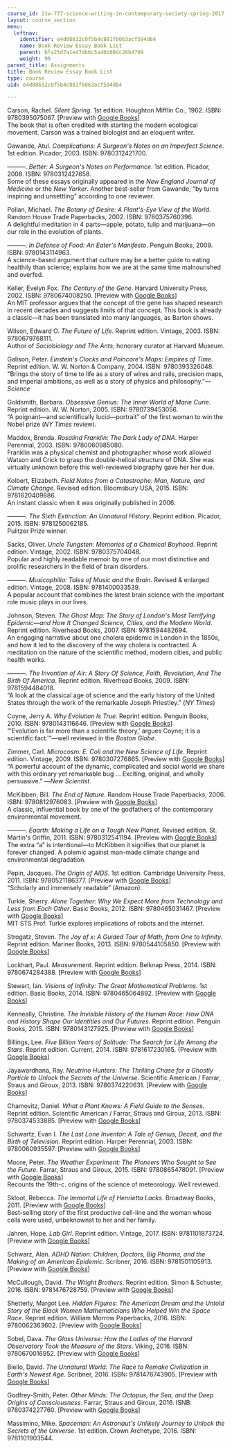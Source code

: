 ```yaml
---
course_id: 21w-777-science-writing-in-contemporary-society-spring-2017
layout: course_section
menu:
  leftnav:
    identifier: e4d08632c0f5b4c881f6063acf594d84
    name: Book Review Essay Book List
    parent: bfa25d7a1ed7db6c5a46b08dc26b4709
    weight: 90
parent_title: Assignments
title: Book Review Essay Book List
type: course
uid: e4d08632c0f5b4c881f6063acf594d84

---
```


Carson, Rachel. _Silent Spring_. 1st edition. Houghton Mifflin Co., 1962. ISBN: 9780395075067. \[Preview with [Google Books](https://books.google.com/books?id=HeR1l0V0r54C&lpg=PP1&dq=editions%3AOSGIdEK9KfcC&pg=PP1#v=onepage&q&f=false)\]  
The book that is often credited with starting the modern ecological movement. Carson was a trained biologist and an eloquent writer.

Gawande, Atul. _Complications: A Surgeon's Notes on an Imperfect Science_. 1st edition. Picador, 2003. ISBN: 9780312421700.

———. _Better: A Surgeon's Notes on Performance_. 1st edition. Picador, 2008. ISBN: 9780312427658.  
Some of these essays originally appeared in the _New England Journal of Medicine_ or the _New Yorker_. Another best-seller from Gawande, “by turns inspiring and unsettling” according to one reviewer.

Pollan, Michael. _The Botany of Desire: A Plant's-Eye View of the World_. Random House Trade Paperbacks, 2002. ISBN: 9780375760396.  
A delightful meditation in 4 parts—apple, potato, tulip and marijuana—on our role in the evolution of plants.

———. _In Defense of Food: An Eater's Manifesto_. Penguin Books, 2009. ISBN: 9780143114963.  
A science-based argument that culture may be a better guide to eating healthily than science; explains how we are at the same time malnourished and overfed.

Keller, Evelyn Fox. _The Century of the Gene_. Harvard University Press, 2002. ISBN: 9780674008250. \[Preview with [Google Books](https://books.google.com/books?id=1XitkWsioAwC&lpg=PP1&dq=evelyn%20fox%20the%20century%20of%20the%20gene&pg=PP1#v=onepage&q&f=false)\]  
An MIT professor argues that the concept of the gene has shaped research in recent decades and suggests limits of that concept. This book is already a classic—it has been translated into many languages, as Barton shows.

Wilson, Edward O. _The Future of Life_. Reprint edition. Vintage, 2003. ISBN: 9780679768111.  
Author of _Sociobiology and The Ants_; honorary curator at Harvard Museum.

Galison, Peter. _Einstein's Clocks and Poincare's Maps: Empires of Time_. Reprint edition. W. W. Norton & Company, 2004. ISBN: 9780393326048.  
"Brings the story of time to life as a story of wires and rails, precision maps, and imperial ambitions, as well as a story of physics and philosophy."—_Science_

Goldsmith, Barbara. _Obsessive Genius: The Inner World of Marie Curie_. Reprint edition. W. W. Norton, 2005. ISBN: 9780739453056.  
“A poignant—and scientifically lucid—portrait” of the first woman to win the Nobel prize (_NY Times_ review).

Maddox, Brenda. _Rosalind Franklin: The Dark Lady of DNA_. Harper Perennial, 2003. ISBN: 9780060985080.  
Franklin was a physical chemist and photographer whose work allowed Watson and Crick to grasp the double-helical structure of DNA. She was virtually unknown before this well-reviewed biography gave her her due.

Kolbert, Elizabeth. _Field Notes from a Catastrophe: Man, Nature, and Climate Change_. Revised edition. Bloomsbury USA, 2015. ISBN: 9781620409886.  
An instant classic when it was originally published in 2006.

———. _The Sixth Extinction: An Unnatural History_. Reprint edition. Picador, 2015. ISBN: 9781250062185.  
Pulitzer Prize winner.

Sacks, Oliver. _Uncle Tungsten: Memories of a Chemical Boyhood_. Reprint edition. Vintage, 2002. ISBN: 9780375704048.  
Popular and highly readable memoir by one of our most distinctive and prolific researchers in the field of brain disorders.

———. _Musicophilia: Tales of Music and the Brain_. Revised & enlarged edition. Vintage, 2008. ISBN: 9781400033539.  
A popular account that combines the latest brain science with the important role music plays in our lives.

Johnson, Steven. _The Ghost Map: The Story of London's Most Terrifying Epidemic—and How It Changed Science, Cities, and the Modern World_. Reprint edition. Riverhead Books, 2007. ISBN: 9781594482694.  
An engaging narrative about one cholera epidemic in London in the 1850s, and how it led to the discovery of the way cholera is contracted. A meditation on the nature of the scientific method, modern cities, and public health works.

———. _The Invention of Air: A Story Of Science, Faith, Revolution, And The Birth Of America_. Reprint edition. Riverhead Books, 2009. ISBN: 9781594484018.  
“A look at the classical age of science and the early history of the United States through the work of the remarkable Joseph Priestley.” (_NY Times_)

Coyne, Jerry A. _Why Evolution Is True_. Reprint edition. Penguin Books, 2010. ISBN: 9780143116646. \[Preview with [Google Books](https://books.google.com/books?id=J91Z6ED7MgEC&lpg=PP1&dq=why%20evolution%20is%20true&pg=PP1#v=onepage&q&f=false)\]  
“'Evolution is far more than a scientific theory,’ argues Coyne; it is a scientific fact.'”—well reviewed in the _Boston Globe_.

Zimmer, Carl. _Microcosm: E. Coli and the New Science of Life_. Reprint edition. Vintage, 2009. ISBN: 9780307276865. \[Preview with [Google Books](https://books.google.com/books?id=1nhvUQX-s8YC&lpg=PP1&dq=zimmer%20microcosm&pg=PP1#v=onepage&q&f=false)\]  
“A powerful account of the dynamic, complicated and social world we share with this ordinary yet remarkable bug ... Exciting, original, and wholly persuasive.” —_New Scientist_.

McKibben, Bill. _The End of Nature_. Random House Trade Paperbacks, 2006. ISBN: 9780812976083. \[Preview with [Google Books](https://books.google.com/books?id=q0aM5t5GMpsC&lpg=PP1&dq=mckibben%20the%20end%20of%20nature&pg=PP1#v=onepage&q&f=false)\]  
A classic, influential book by one of the godfathers of the contemporary environmental movement.

———. _Eaarth: Making a Life on a Tough New Planet_. Revised edition. St. Martin's Griffin, 2011. ISBN: 9780312541194. \[Preview with [Google Books](https://books.google.com/books?id=wwbwUDpoPrkC&lpg=PP1&dq=mckibben%20eaarth&pg=PP1#v=onepage&q&f=false)\]  
The extra “a” is intentional—to McKibben it signifies that our planet is forever changed. A polemic against man-made climate change and environmental degradation.

Pepin, Jacques. _The Origin of AIDS_. 1st edition. Cambridge University Press, 2011. ISBN: 9780521186377. \[Preview with [Google Books](https://books.google.com/books?id=dTaMBrPBK6EC&lpg=PR1&dq=pepin%20the%20origin%20of%20aids&pg=PR1#v=onepage&q&f=false)\]  
“Scholarly and immensely readable” (Amazon).

Turkle, Sherry. _Alone Together: Why We Expect More from Technology and Less from Each Other_. Basic Books, 2012. ISBN: 9780465031467. \[Preview with [Google Books](https://books.google.com/books?id=_Dhf5xEZZD0C&lpg=PP1&dq=turkle%20alone%20together&pg=PP1#v=onepage&q&f=false)\]  
MIT STS Prof. Turkle explores implications of robots and the internet.

Strogatz, Steven. _The Joy of x: A Guided Tour of Math, from One to Infinity_. Reprint edition. Mariner Books, 2013. ISBN: 9780544105850. \[Preview with [Google Books](https://books.google.com/books?id=pc2mxUZS9aYC&lpg=PP1&dq=strogatz%20the%20joy%20of%20x&pg=PP1#v=onepage&q&f=false)\]

Lockhart, Paul. _Measurement_. Reprint edition. Belknap Press, 2014. ISBN: 9780674284388. \[Preview with [Google Books](https://books.google.com/books?id=7SwyVVKT6WEC&lpg=PP1&dq=lockhart%20measurement&pg=PP1#v=onepage&q&f=false)\]

Stewart, Ian. _Visions of Infinity: The Great Mathematical Problems_. 1st edition. Basic Books, 2014. ISBN: 9780465064892. \[Preview with [Google Books](https://books.google.com/books?id=S8SBBRNbj6cC&lpg=PP1&dq=stewart%20visions%20of%20infinity&pg=PP1#v=onepage&q&f=false)\]

Kenneally, Christine. _The Invisible History of the Human Race: How DNA and History Shape Our Identities and Our Futures_. Reprint edition. Penguin Books, 2015. ISBN: 9780143127925. \[Preview with [Google Books](https://books.google.com/books?id=VEJPBwAAQBAJ&lpg=PP1&dq=kenneally%20the%20invisible%20history%20of%20the%20human%20race&pg=PP1#v=onepage&q&f=false)\]

Billings, Lee. _Five Billion Years of Solitude: The Search for Life Among the Stars_. Reprint edition. Current, 2014. ISBN: 9781617230165. {Preview with [Google Books](https://books.google.com/books?id=PXM8a8IJdWkC&lpg=PR51&dq=five%20billion%20years%20of%20solitude&pg=PR51#v=onepage&q&f=false)\]

Jayawardhana, Ray. _Neutrino Hunters: The Thrilling Chase for a Ghostly Particle to Unlock the Secrets of the Universe_. Scientific American / Farrar, Straus and Giroux, 2013. ISBN: 9780374220631. \[Preview with [Google Books](https://books.google.com/books?id=zSIKAgAAQBAJ&lpg=PP1&dq=neutrino%20hunters&pg=PP1#v=onepage&q&f=false)\]

Chamovitz, Daniel. _What a Plant Knows: A Field Guide to the Senses_. Reprint edition. Scientific American / Farrar, Straus and Giroux, 2013. ISBN: 9780374533885. \[Preview with [Google Books](https://books.google.com/books?id=kgszQMF3wegC&lpg=PP1&dq=what%20a%20plant%20knows&pg=PP1#v=onepage&q&f=false)\]

Schwartz, Evan I. _The Last Lone Inventor: A Tale of Genius, Deceit, and the Birth of Television_. Reprint edition. Harper Perennial, 2003. ISBN: 9780060935597. \[Preview with [Google Books](https://books.google.com/books?id=QeafDAAAQBAJ&lpg=PP1&dq=schwartz%20the%20last%20lone%20inventor&pg=PP1#v=onepage&q&f=false)\]

Moore, Peter. _The Weather Experiment: The Pioneers Who Sought to See the Future_. Farrar, Straus and Giroux, 2015. ISBN: 9780865478091. \[Preview with [Google Books](https://books.google.com/books?id=XO7dBAAAQBAJ&lpg=PP1&dq=moore%20the%20weather%20experiment&pg=PP1#v=onepage&q&f=false)\]  
Recounts the 19th-c. origins of the science of meteorology. Well reviewed.

Skloot, Rebecca. _The Immortal Life of Henrietta Lacks_. Broadway Books, 2011. \[Preview with [Google Books](https://books.google.com/books?id=aOpAx3-czwIC&lpg=PP1&dq=skloot%20the%20immortal%20life%20of%20henrietta%20lacks&pg=PP1#v=onepage&q&f=false)\]  
Best-selling story of the first productive cell-line and the woman whose cells were used, unbeknownst to her and her family.

Jahren, Hope. _Lab Girl_. Reprint edition. Vintage, 2017. ISBN: 9781101873724. \[Preview with [Google Books](https://books.google.com/books?id=16TSCQAAQBAJ&lpg=PP1&dq=lab%20girl&pg=PP1#v=onepage&q&f=false)\]

Schwarz, Alan. _ADHD Nation: Children, Doctors, Big Pharma, and the Making of an American Epidemic_. Scribner, 2016. ISBN: 9781501105913. \[Preview with [Google Books](https://books.google.com/books?id=92kNCgAAQBAJ&lpg=PP1&dq=adhd%20nation&pg=PP1#v=onepage&q&f=false)\]

McCullough, David. _The Wright Brothers_. Reprint edition. Simon & Schuster, 2016. ISBN: 9781476728759. \[Preview with [Google Books](https://books.google.com/books?id=4SEODAAAQBAJ&lpg=PP1&dq=the%20wright%20brothers&pg=PP1#v=onepage&q&f=false)\]

Shetterly, Margot Lee. _Hidden Figures: The American Dream and the Untold Story of the Black Women Mathematicians Who Helped Win the Space Race_. Reprint edition. William Morrow Paperbacks, 2016. ISBN: 9780062363602. \[Preview with [Google Books](https://books.google.com/books?id=26mpCgAAQBAJ&lpg=PP1&dq=hidden%20figures&pg=PP1#v=onepage&q&f=false)\]

Sobel, Dava. _The Glass Universe: How the Ladies of the Harvard Observatory Took the Measure of the Stars_. Viking, 2016. ISBN: 9780670016952. \[Preview with [Google Books](https://books.google.com/books?id=wcq-CwAAQBAJ&lpg=PP1&dq=the%20glass%20universe&pg=PP1#v=onepage&q&f=false)\]

Biello, David. _The Unnatural World: The Race to Remake Civilization in Earth's Newest Age_. Scribner, 2016. ISBN: 9781476743905. \[Preview with [Google Books](https://books.google.com/books?id=7u91DQAAQBAJ&lpg=PP1&dq=the%20unnatural%20world&pg=PP1#v=onepage&q&f=false)\]

Godfrey-Smith, Peter. _Other Minds: The Octopus, the Sea, and the Deep Origins of Consciousness_. Farrar, Straus and Giroux, 2016. ISNB: 9780374227760. \[Preview with [Google Books](https://books.google.com/books?id=SZ8sDAAAQBAJ&lpg=PP1&dq=other%20minds%20the%20octopus&pg=PP1#v=onepage&q&f=false)\]

Massimino, Mike. _Spaceman: An Astronaut's Unlikely Journey to Unlock the Secrets of the Universe_. 1st edition. Crown Archetype, 2016. ISBN: 9781101903544.